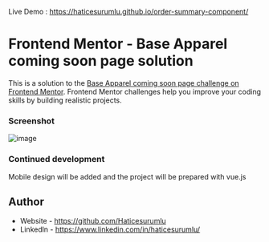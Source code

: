 
 
Live Demo : https://haticesurumlu.github.io/order-summary-component/

# Frontend Mentor - Base Apparel coming soon page solution

This is a solution to the [Base Apparel coming soon page challenge on Frontend Mentor](https://www.frontendmentor.io/challenges/base-apparel-coming-soon-page-5d46b47f8db8a7063f9331a0). Frontend Mentor challenges help you improve your coding skills by building realistic projects. 



### Screenshot

![image](https://user-images.githubusercontent.com/71832100/215276426-199614ad-b3b2-46f3-8b50-f33b7f7350ff.png)





### Continued development
Mobile design will be added and the project will be prepared with vue.js



## Author

- Website - https://github.com/Haticesurumlu
- Linkedln - https://www.linkedin.com/in/haticesurumlu/


